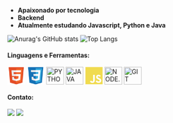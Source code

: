 - **Apaixonado por tecnologia**
- **Backend**
- **Atualmente estudando Javascript, Python e Java**

![Anurag's GitHub stats](https://github-readme-stats.vercel.app/api?username=JoaoVitorCafe&bg_color=30,e96443,904e95&title_color=fff&text_color=fff)
 ![Top Langs](https://github-readme-stats.vercel.app/api/top-langs/?username=JoaoVitorCafe&layout=compact)

<h4>Linguagens e Ferramentas:</h4>  
<p align="left">
  <img align="center" height="40" width="40" title="HTML5" src="https://raw.githubusercontent.com/devicons/devicon/master/icons/html5/html5-original.svg"/>
  <img align="center" height="40" width="40" title="CSS3" src="https://raw.githubusercontent.com/devicons/devicon/master/icons/css3/css3-original.svg"/>   
  <img align="center" height="40" width="40" title="PYTHON" src="https://cdn.jsdelivr.net/gh/devicons/devicon/icons/python/python-original.svg" />        
  <img align="center" height="40" width="40" title="JAVA"  src="https://cdn.jsdelivr.net/gh/devicons/devicon/icons/java/java-original.svg" />
  <img align="center" height="40" width="40" title="JAVASCRIPT" src="https://raw.githubusercontent.com/devicons/devicon/master/icons/javascript/javascript-plain.svg"/>
  <img align="center" height="40" width="40" title="NODE.JS" src="https://cdn.jsdelivr.net/gh/devicons/devicon/icons/nodejs/nodejs-original.svg" />
  <img align="center" height="40" width="40" title="GIT" src="https://cdn.jsdelivr.net/gh/devicons/devicon/icons/git/git-original.svg" />  
</p>

<h4>Contato:</h4>
<a href = "mailto:batistajv2012@gmail.com"><img src="https://img.shields.io/badge/Gmail-D14836?style=for-the-badge&logo=gmail&logoColor=white" target="_blank"></a>
<a href="https://www.linkedin.com/in/joaovitorcafe/" target="_blank"><img src="https://img.shields.io/badge/LinkedIn-0077B5?style=for-the-badge&logo=linkedin&logoColor=white" target="_blank"></a>                 
